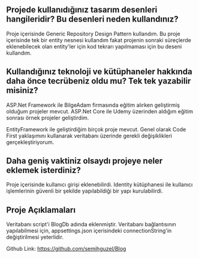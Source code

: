 ## Projede kullanıdığınız tasarım desenleri hangileridir? Bu desenleri neden kullandınız? 

Proje içerisinde Generic Repository Design Pattern kullandım. Bu proje içerisinde tek bir entity nesnesi kullandım fakat projenin sonraki süreçlerde eklenebilecek olan entity'ler için kod tekrarı yapılmaması için bu deseni kullandım.

## Kullandığınız teknoloji ve kütüphaneler hakkında daha önce tecrübeniz oldu mu? Tek tek yazabilir misiniz? 

ASP.Net Framework ile BilgeAdam firmasında eğitim alırken geliştirmiş olduğum projeler mevcut. ASP.Net Core ile Udemy üzerinden aldığım eğitim sonrası örnek projeler geliştirdim.

EntityFramework ile geliştirdiğim birçok proje mevcut. Genel olarak Code First yaklaşımını kullanarak veritabanı üzerinde gerekli değişiklikleri gerçekleştiriyorum.

## Daha geniş vaktiniz olsaydı projeye neler eklemek isterdiniz? 

Proje içerisinde kullanıcı girişi eklenebilirdi. Identity kütüphanesi ile kullanıcı işlemlerinin güvenli bir şekilde yapılabildiği bir yapı kurulabilirdi.

## Proje Açıklamaları

Veritabanı script'i BlogDb adında eklenmiştir. Veritabanı bağlantısının yapılabilmesi için, appsettings.json içerisindeki connectionString'in değiştirilmesi yeterlidir.

Github Link: https://github.com/semihguzel/Blog